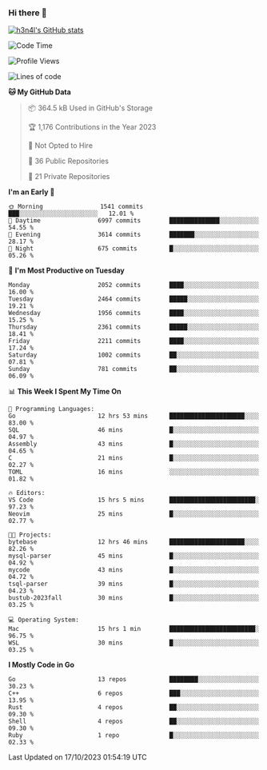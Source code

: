 ### Hi there 👋

[![h3n4l's GitHub stats](https://github-readme-stats.vercel.app/api?username=h3n4l&count_private=true&show_icons=true&theme=radical)](https://github.com/h3n4l/github-readme-stats)

<!--START_SECTION:waka-->
![Code Time](http://img.shields.io/badge/Code%20Time-1%2C619%20hrs%2053%20mins-blue)

![Profile Views](http://img.shields.io/badge/Profile%20Views-0-blue)

![Lines of code](https://img.shields.io/badge/From%20Hello%20World%20I%27ve%20Written-3.6%20million%20lines%20of%20code-blue)

**🐱 My GitHub Data** 

> 📦 364.5 kB Used in GitHub's Storage 
 > 
> 🏆 1,176 Contributions in the Year 2023
 > 
> 🚫 Not Opted to Hire
 > 
> 📜 36 Public Repositories 
 > 
> 🔑 21 Private Repositories 
 > 
**I'm an Early 🐤** 

```text
🌞 Morning                1541 commits        ███░░░░░░░░░░░░░░░░░░░░░░   12.01 % 
🌆 Daytime                6997 commits        ██████████████░░░░░░░░░░░   54.55 % 
🌃 Evening                3614 commits        ███████░░░░░░░░░░░░░░░░░░   28.17 % 
🌙 Night                  675 commits         █░░░░░░░░░░░░░░░░░░░░░░░░   05.26 % 
```
📅 **I'm Most Productive on Tuesday** 

```text
Monday                   2052 commits        ████░░░░░░░░░░░░░░░░░░░░░   16.00 % 
Tuesday                  2464 commits        █████░░░░░░░░░░░░░░░░░░░░   19.21 % 
Wednesday                1956 commits        ████░░░░░░░░░░░░░░░░░░░░░   15.25 % 
Thursday                 2361 commits        █████░░░░░░░░░░░░░░░░░░░░   18.41 % 
Friday                   2211 commits        ████░░░░░░░░░░░░░░░░░░░░░   17.24 % 
Saturday                 1002 commits        ██░░░░░░░░░░░░░░░░░░░░░░░   07.81 % 
Sunday                   781 commits         ██░░░░░░░░░░░░░░░░░░░░░░░   06.09 % 
```


📊 **This Week I Spent My Time On** 

```text
💬 Programming Languages: 
Go                       12 hrs 53 mins      █████████████████████░░░░   83.00 % 
SQL                      46 mins             █░░░░░░░░░░░░░░░░░░░░░░░░   04.97 % 
Assembly                 43 mins             █░░░░░░░░░░░░░░░░░░░░░░░░   04.65 % 
C                        21 mins             █░░░░░░░░░░░░░░░░░░░░░░░░   02.27 % 
TOML                     16 mins             ░░░░░░░░░░░░░░░░░░░░░░░░░   01.82 % 

🔥 Editors: 
VS Code                  15 hrs 5 mins       ████████████████████████░   97.23 % 
Neovim                   25 mins             █░░░░░░░░░░░░░░░░░░░░░░░░   02.77 % 

🐱‍💻 Projects: 
bytebase                 12 hrs 46 mins      █████████████████████░░░░   82.26 % 
mysql-parser             45 mins             █░░░░░░░░░░░░░░░░░░░░░░░░   04.92 % 
mycode                   43 mins             █░░░░░░░░░░░░░░░░░░░░░░░░   04.72 % 
tsql-parser              39 mins             █░░░░░░░░░░░░░░░░░░░░░░░░   04.23 % 
bustub-2023fall          30 mins             █░░░░░░░░░░░░░░░░░░░░░░░░   03.25 % 

💻 Operating System: 
Mac                      15 hrs 1 min        ████████████████████████░   96.75 % 
WSL                      30 mins             █░░░░░░░░░░░░░░░░░░░░░░░░   03.25 % 
```

**I Mostly Code in Go** 

```text
Go                       13 repos            ████████░░░░░░░░░░░░░░░░░   30.23 % 
C++                      6 repos             ███░░░░░░░░░░░░░░░░░░░░░░   13.95 % 
Rust                     4 repos             ██░░░░░░░░░░░░░░░░░░░░░░░   09.30 % 
Shell                    4 repos             ██░░░░░░░░░░░░░░░░░░░░░░░   09.30 % 
Ruby                     1 repo              █░░░░░░░░░░░░░░░░░░░░░░░░   02.33 % 
```




 Last Updated on 17/10/2023 01:54:19 UTC
<!--END_SECTION:waka-->

